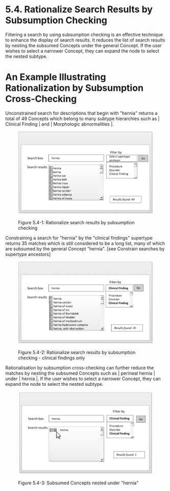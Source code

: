 # 5.4. Rationalize Search Results by Subsumption Checking

Filtering a search by using subsumption checking is an effective technique to enhance the display of search results. It reduces the list of search results by nesting the subsumed Concepts under the general Concept. If the user wishes to select a narrower Concept, they can expand the node to select the nested subtype. 

# An Example Illustrating Rationalization by Subsumption Cross-Checking

Unconstrained search for descriptions that begin with "hernia" returns a total of 49 Concepts which belong to many subtype hierarchies such as | Clinical Finding | and | Morphologic abnormalities |. 

<figure><img src="../images/52170522.png" alt="" title=""><figcaption><p>Figure 5.4-1: Rationalize search results by subsumption checking</p></figcaption></figure>

Constraining a search for "hernia" by the "clinical findings" supertype returns 35 matches which is still considered to be a long list, many of which are subsumed by the general Concept "hernia". [see Constrain searches by supertype ancestors] 

<figure><img src="../images/52170521.png" alt="" title=""><figcaption><p>Figure 5.4-2: Rationalize search results by subsumption checking - clinical findings only</p></figcaption></figure>

Rationalisation by subsumption cross-checking can further reduce the matches by nesting the subsumed Concepts such as | perineal hernia | under | hernia |. If the user wishes to select a narrower Concept, they can expand the node to select the nested subtype. 

<figure><img src="../images/52170520.png" alt="" title=""><figcaption><p>Figure 5.4-3: Subsumed Concepts nested under "hernia"</p></figcaption></figure>

